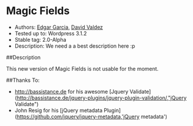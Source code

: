 # Magic Fields

* Authors: [Edgar Garcia](http://hunk.com.mx "Hunk"), [David Valdez](http://gnuget.org "Gnuget")
* Tested up to: Wordpress 3.1.2
* Stable tag: 2.0-Alpha
* Description: We need a a best description here :p

##Description

This new version of Magic Fields is not usable for the moment.

##Thanks To:
* http://bassistance.de  for his awesome [Jquery Validate](http://bassistance.de/jquery-plugins/jquery-plugin-validation/,"jQuery Validate")
* John Resig  for his [jQuery metadata Plugin](https://github.com/jquery/jquery-metadata,'jQuery metadata')

